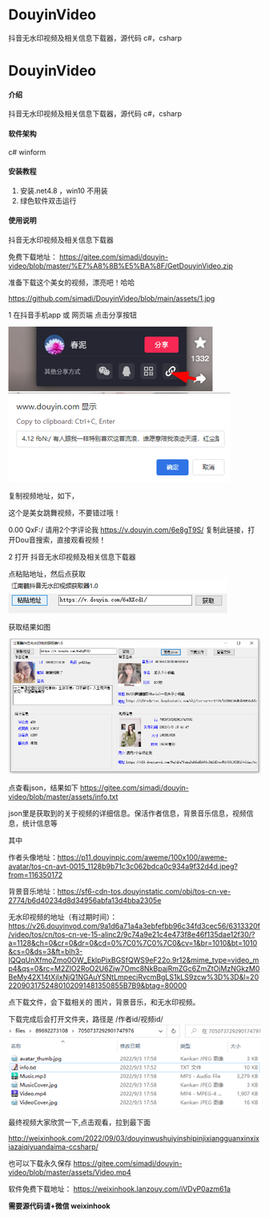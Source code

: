 # DouyinVideo
抖音无水印视频及相关信息下载器，源代码 c#，csharp

# DouyinVideo

#### 介绍
抖音无水印视频及相关信息下载器，源代码 c#，csharp

#### 软件架构
c# winform


#### 安装教程

1. 安装.net4.8 ，win10 不用装
2. 绿色软件双击运行

#### 使用说明

抖音无水印视频及相关信息下载器

免费下载地址： https://gitee.com/simadi/douyin-video/blob/master/%E7%A8%8B%E5%BA%8F/GetDouyinVideo.zip

 准备下载这个美女的视频，漂亮吧！哈哈

https://github.com/simadi/DouyinVideo/blob/main/assets/1.jpg

1 在抖音手机app 或 网页端 点击分享按钮

![输入图片说明](assets/2.png)
![输入图片说明](assets/3.png)

复制视频地址，如下，

这个是美女跳舞视频，不要错过哦！

0.00 QxF:/ 请用2个字评论我 https://v.douyin.com/6e8gT9S/ 复制此链接，打开Dou音搜索，直接观看视频！

2  打开 抖音无水印视频及相关信息下载器

点粘贴地址，然后点获取 
![输入图片说明](assets/4.png)

获取结果如图

![输入图片说明](assets/5.png)

 点查看json，结果如下
https://gitee.com/simadi/douyin-video/blob/master/assets/info.txt

json里是获取到的关于视频的详细信息。保活作者信息，背景音乐信息，视频信息，统计信息等

其中

作者头像地址：https://p11.douyinpic.com/aweme/100x100/aweme-avatar/tos-cn-avt-0015_1128b9b71c3c062bdca0c934a9f32d4d.jpeg?from=116350172

背景音乐地址：https://sf6-cdn-tos.douyinstatic.com/obj/tos-cn-ve-2774/b6d40234d8d34956abfa13d4bba2305e

无水印视频的地址（有过期时间）：https://v26.douyinvod.com/9a1d6a71a4a3ebfefbb96c34fd3cec56/6313320f/video/tos/cn/tos-cn-ve-15-alinc2/9c74a9e21c4e473f8e46f135dae12f30/?a=1128&ch=0&cr=0&dr=0&cd=0%7C0%7C0%7C0&cv=1&br=1010&bt=1010&cs=0&ds=3&ft=blh3-IQQqUnXfmoZmo0OW_EklpPixBGSfQWS9eF22o.9r12&mime_type=video_mp4&qs=0&rc=M2ZlO2RoO2U6Zjw7Omc8NkBpajRmZGc6ZmZtOjMzNGkzM0BeMy42X14tXjIxNjQ1NGAuYSNtLmpecjRvcmBgLS1kLS9zcw%3D%3D&l=202209031752480102091481350855B7B9&btag=80000

点下载文件，会下载相关的 图片，背景音乐，和无水印视频。

下载完成后会打开文件夹，路径是  /作者id/视频id/
![输入图片说明](assets/6.png)

最终视频大家欣赏一下,点击观看，拉到最下面

http://weixinhook.com/2022/09/03/douyinwushuiyinshipinjixiangguanxinxixiazaiqiyuandaima-ccsharp/

也可以下载永久保存 https://gitee.com/simadi/douyin-video/blob/master/assets/Video.mp4

软件免费下载地址： https://weixinhook.lanzouy.com/iVDyP0azm61a

 **需要源代码请+微信 weixinhook** 
